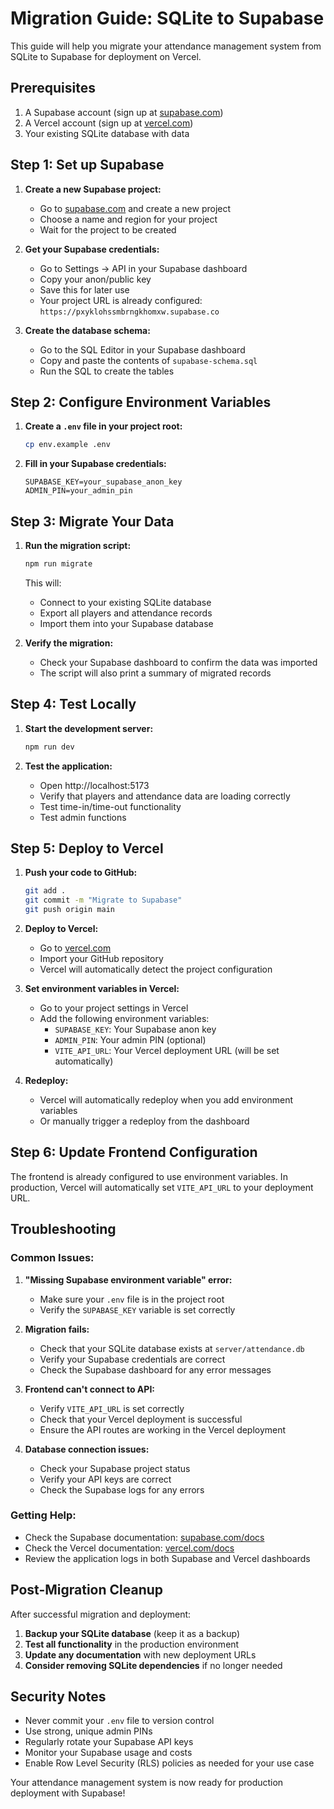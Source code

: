 # Migration Guide: SQLite to Supabase

This guide will help you migrate your attendance management system from SQLite to Supabase for deployment on Vercel.

## Prerequisites

1. A Supabase account (sign up at [supabase.com](https://supabase.com))
2. A Vercel account (sign up at [vercel.com](https://vercel.com))
3. Your existing SQLite database with data

## Step 1: Set up Supabase

1. **Create a new Supabase project:**
   - Go to [supabase.com](https://supabase.com) and create a new project
   - Choose a name and region for your project
   - Wait for the project to be created

2. **Get your Supabase credentials:**
   - Go to Settings → API in your Supabase dashboard
   - Copy your anon/public key
   - Save this for later use
   - Your project URL is already configured: `https://pxyklohssmbrngkhomxw.supabase.co`

3. **Create the database schema:**
   - Go to the SQL Editor in your Supabase dashboard
   - Copy and paste the contents of `supabase-schema.sql`
   - Run the SQL to create the tables

## Step 2: Configure Environment Variables

1. **Create a `.env` file in your project root:**
   ```bash
   cp env.example .env
   ```

2. **Fill in your Supabase credentials:**
   ```
   SUPABASE_KEY=your_supabase_anon_key
   ADMIN_PIN=your_admin_pin
   ```

## Step 3: Migrate Your Data

1. **Run the migration script:**
   ```bash
   npm run migrate
   ```

   This will:
   - Connect to your existing SQLite database
   - Export all players and attendance records
   - Import them into your Supabase database

2. **Verify the migration:**
   - Check your Supabase dashboard to confirm the data was imported
   - The script will also print a summary of migrated records

## Step 4: Test Locally

1. **Start the development server:**
   ```bash
   npm run dev
   ```

2. **Test the application:**
   - Open http://localhost:5173
   - Verify that players and attendance data are loading correctly
   - Test time-in/time-out functionality
   - Test admin functions

## Step 5: Deploy to Vercel

1. **Push your code to GitHub:**
   ```bash
   git add .
   git commit -m "Migrate to Supabase"
   git push origin main
   ```

2. **Deploy to Vercel:**
   - Go to [vercel.com](https://vercel.com)
   - Import your GitHub repository
   - Vercel will automatically detect the project configuration

3. **Set environment variables in Vercel:**
   - Go to your project settings in Vercel
   - Add the following environment variables:
     - `SUPABASE_KEY`: Your Supabase anon key
     - `ADMIN_PIN`: Your admin PIN (optional)
     - `VITE_API_URL`: Your Vercel deployment URL (will be set automatically)

4. **Redeploy:**
   - Vercel will automatically redeploy when you add environment variables
   - Or manually trigger a redeploy from the dashboard

## Step 6: Update Frontend Configuration

The frontend is already configured to use environment variables. In production, Vercel will automatically set `VITE_API_URL` to your deployment URL.

## Troubleshooting

### Common Issues:

1. **"Missing Supabase environment variable" error:**
   - Make sure your `.env` file is in the project root
   - Verify the `SUPABASE_KEY` variable is set correctly

2. **Migration fails:**
   - Check that your SQLite database exists at `server/attendance.db`
   - Verify your Supabase credentials are correct
   - Check the Supabase dashboard for any error messages

3. **Frontend can't connect to API:**
   - Verify `VITE_API_URL` is set correctly
   - Check that your Vercel deployment is successful
   - Ensure the API routes are working in the Vercel deployment

4. **Database connection issues:**
   - Check your Supabase project status
   - Verify your API keys are correct
   - Check the Supabase logs for any errors

### Getting Help:

- Check the Supabase documentation: [supabase.com/docs](https://supabase.com/docs)
- Check the Vercel documentation: [vercel.com/docs](https://vercel.com/docs)
- Review the application logs in both Supabase and Vercel dashboards

## Post-Migration Cleanup

After successful migration and deployment:

1. **Backup your SQLite database** (keep it as a backup)
2. **Test all functionality** in the production environment
3. **Update any documentation** with new deployment URLs
4. **Consider removing SQLite dependencies** if no longer needed

## Security Notes

- Never commit your `.env` file to version control
- Use strong, unique admin PINs
- Regularly rotate your Supabase API keys
- Monitor your Supabase usage and costs
- Enable Row Level Security (RLS) policies as needed for your use case

Your attendance management system is now ready for production deployment with Supabase!

